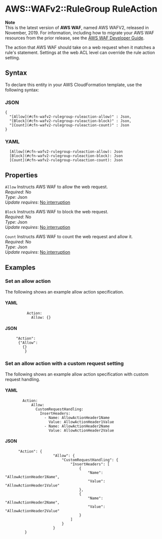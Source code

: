 # AWS::WAFv2::RuleGroup RuleAction<a name="aws-properties-wafv2-rulegroup-ruleaction"></a>

**Note**  
This is the latest version of **AWS WAF**, named AWS WAFV2, released in November, 2019\. For information, including how to migrate your AWS WAF resources from the prior release, see the [AWS WAF Developer Guide](https://docs.aws.amazon.com/waf/latest/developerguide/waf-chapter.html)\. 

The action that AWS WAF should take on a web request when it matches a rule's statement\. Settings at the web ACL level can override the rule action setting\. 

## Syntax<a name="aws-properties-wafv2-rulegroup-ruleaction-syntax"></a>

To declare this entity in your AWS CloudFormation template, use the following syntax:

### JSON<a name="aws-properties-wafv2-rulegroup-ruleaction-syntax.json"></a>

```
{
  "[Allow](#cfn-wafv2-rulegroup-ruleaction-allow)" : Json,
  "[Block](#cfn-wafv2-rulegroup-ruleaction-block)" : Json,
  "[Count](#cfn-wafv2-rulegroup-ruleaction-count)" : Json
}
```

### YAML<a name="aws-properties-wafv2-rulegroup-ruleaction-syntax.yaml"></a>

```
  [Allow](#cfn-wafv2-rulegroup-ruleaction-allow): Json
  [Block](#cfn-wafv2-rulegroup-ruleaction-block): Json
  [Count](#cfn-wafv2-rulegroup-ruleaction-count): Json
```

## Properties<a name="aws-properties-wafv2-rulegroup-ruleaction-properties"></a>

`Allow`  <a name="cfn-wafv2-rulegroup-ruleaction-allow"></a>
Instructs AWS WAF to allow the web request\.  
*Required*: No  
*Type*: Json  
*Update requires*: [No interruption](https://docs.aws.amazon.com/AWSCloudFormation/latest/UserGuide/using-cfn-updating-stacks-update-behaviors.html#update-no-interrupt)

`Block`  <a name="cfn-wafv2-rulegroup-ruleaction-block"></a>
Instructs AWS WAF to block the web request\.  
*Required*: No  
*Type*: Json  
*Update requires*: [No interruption](https://docs.aws.amazon.com/AWSCloudFormation/latest/UserGuide/using-cfn-updating-stacks-update-behaviors.html#update-no-interrupt)

`Count`  <a name="cfn-wafv2-rulegroup-ruleaction-count"></a>
Instructs AWS WAF to count the web request and allow it\.  
*Required*: No  
*Type*: Json  
*Update requires*: [No interruption](https://docs.aws.amazon.com/AWSCloudFormation/latest/UserGuide/using-cfn-updating-stacks-update-behaviors.html#update-no-interrupt)

## Examples<a name="aws-properties-wafv2-rulegroup-ruleaction--examples"></a>



### Set an allow action<a name="aws-properties-wafv2-rulegroup-ruleaction--examples--Set_an_allow_action_"></a>

The following shows an example allow action specification\. 

#### YAML<a name="aws-properties-wafv2-rulegroup-ruleaction--examples--Set_an_allow_action_--yaml"></a>

```
          Action:
            Allow: {}
```

#### JSON<a name="aws-properties-wafv2-rulegroup-ruleaction--examples--Set_an_allow_action_--json"></a>

```
     "Action": 
      {"Allow": 
        {}
         }
```

### Set an allow action with a custom request setting<a name="aws-properties-wafv2-rulegroup-ruleaction--examples--Set_an_allow_action_with_a_custom_request_setting"></a>

The following shows an example allow action specification with custom request handling\. 

#### YAML<a name="aws-properties-wafv2-rulegroup-ruleaction--examples--Set_an_allow_action_with_a_custom_request_setting--yaml"></a>

```
        Action:
            Allow:
              CustomRequestHandling:
                InsertHeaders:
                  - Name: AllowActionHeader1Name
                    Value: AllowActionHeader1Value
                  - Name: AllowActionHeader2Name
                    Value: AllowActionHeader2Value
```

#### JSON<a name="aws-properties-wafv2-rulegroup-ruleaction--examples--Set_an_allow_action_with_a_custom_request_setting--json"></a>

```
      "Action": {
                      "Allow": {
                          "CustomRequestHandling": {
                              "InsertHeaders": [
                                  {
                                      "Name": "AllowActionHeader1Name",
                                      "Value": "AllowActionHeader1Value"
                                  },
                                  {
                                      "Name": "AllowActionHeader2Name",
                                      "Value": "AllowActionHeader2Value"
                                  }
                              ]
                          }
                      }
         }
```